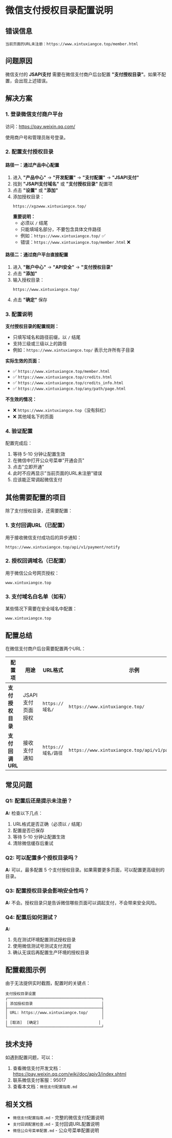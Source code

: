 # 微信支付授权目录配置说明

## 错误信息

```
当前页面的URL未注册：https://www.xintuxiangce.top/member.html
```

## 问题原因

微信支付的 **JSAPI支付** 需要在微信支付商户后台配置 **"支付授权目录"**。如果不配置，会出现上述错误。

## 解决方案

### 1. 登录微信支付商户平台

访问：https://pay.weixin.qq.com/

使用商户号和管理员账号登录。

### 2. 配置支付授权目录

#### 路径一：通过产品中心配置

1. 进入 **"产品中心"** → **"开发配置"** → **"支付配置"** → **"JSAPI支付"**
2. 找到 **"JSAPI支付域名"** 或 **"支付授权目录"** 配置项
3. 点击 **"设置"** 或 **"添加"**
4. 添加授权目录：
   ```
   https://xgzwww.xintuxiangce.top/
   ```
   **重要说明：**
   - 必须以 `/` 结尾
   - 只能填域名部分，不要包含具体文件路径
   - 例如：`https://www.xintuxiangce.top/` ✅
   - 错误：`https://www.xintuxiangce.top/member.html` ❌

#### 路径二：通过商户平台直接配置

1. 进入 **"账户中心"** → **"API安全"** → **"支付授权目录"**
2. 点击 **"添加"**
3. 输入授权目录：
   ```
   https://www.xintuxiangce.top/
   ```
4. 点击 **"确定"** 保存

### 3. 配置说明

**支付授权目录的配置规则：**

- 只填写域名和路径前缀，以 `/` 结尾
- 支持三级或三级以上的路径
- 例如：`https://www.xintuxiangce.top/` 表示允许所有子目录

**实际生效的页面：**
- ✅ `https://www.xintuxiangce.top/member.html`
- ✅ `https://www.xintuxiangce.top/credits.html`
- ✅ `https://www.xintuxiangce.top/credits_info.html`
- ✅ `https://www.xintuxiangce.top/any/path/page.html`

**不生效的情况：**
- ❌ `https://www.xintuxiangce.top`（没有斜杠）
- ❌ 其他域名下的页面

### 4. 验证配置

配置完成后：

1. 等待 5-10 分钟让配置生效
2. 在微信中打开公众号菜单"开通会员"
3. 点击"立即开通"
4. 此时不应再显示"当前页面的URL未注册"错误
5. 应该能正常调起微信支付

## 其他需要配置的项目

除了支付授权目录，还需要配置：

### 1. 支付回调URL（已配置）

用于接收微信支付成功后的异步通知：
```
https://www.xintuxiangce.top/api/v1/payment/notify
```

### 2. 授权回调域名（已配置）

用于微信公众号网页授权：
```
www.xintuxiangce.top
```

### 3. 支付域名白名单（如有）

某些情况下需要在安全域名中配置：
```
www.xintuxiangce.top
```

## 配置总结

在微信支付商户后台需要配置两个URL：

| 配置项 | 用途 | URL格式 | 示例 |
|--------|------|---------|------|
| **支付授权目录** | JSAPI支付页面授权 | `https://域名/` | `https://www.xintuxiangce.top/` |
| **支付回调URL** | 接收支付通知 | `https://域名/路径` | `https://www.xintuxiangce.top/api/v1/payment/notify` |

## 常见问题

### Q1: 配置后还是提示未注册？

**A:** 检查以下几点：
1. URL格式是否正确（必须以 `/` 结尾）
2. 配置是否已保存
3. 等待 5-10 分钟让配置生效
4. 清除微信缓存后重试

### Q2: 可以配置多个授权目录吗？

**A:** 可以，最多配置 5 个支付授权目录。如果需要更多页面，可以配置更高级别的目录。

### Q3: 配置授权目录会影响安全性吗？

**A:** 不会。授权目录只是告诉微信哪些页面可以调起支付，不会带来安全风险。

### Q4: 配置后如何测试？

**A:** 
1. 先在测试环境配置测试授权目录
2. 使用微信测试号测试支付流程
3. 确认无误后再配置生产环境的授权目录

## 配置截图示例

由于无法提供实时截图，配置时的关键点：

```
支付授权目录设置
┌─────────────────────────────────────────┐
│ 添加授权目录                              │
├─────────────────────────────────────────┤
│ URL: https://www.xintuxiangce.top/      │
│                                         │
│ [取消]  [确定]                          │
└─────────────────────────────────────────┘
```

## 技术支持

如遇到配置问题，可以：
1. 查看微信支付开发文档：https://pay.weixin.qq.com/wiki/doc/apiv3/index.shtml
2. 联系微信支付客服：95017
3. 查看本文档：`微信支付配置指南.md`

## 相关文档

- `微信支付配置指南.md` - 完整的微信支付配置说明
- `支付回调配置检查.md` - 支付回调URL配置说明
- `微信公众号菜单配置.md` - 公众号菜单配置说明

